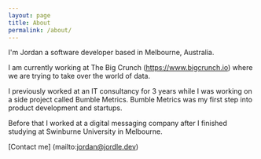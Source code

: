 ```yaml
---
layout: page
title: About
permalink: /about/
---
```


I'm Jordan a software developer based in Melbourne, Australia.

I am currently working at The Big Crunch (https://www.bigcrunch.io) where we are trying to take over the world of data.

I previously worked at an IT consultancy for 3 years while I was working on a side project called Bumble Metrics. Bumble Metrics was my first step into product development and startups.

Before that I worked at a digital messaging company after I finished studying at Swinburne University in Melbourne.

[Contact me] (mailto:jordan@jordle.dev)